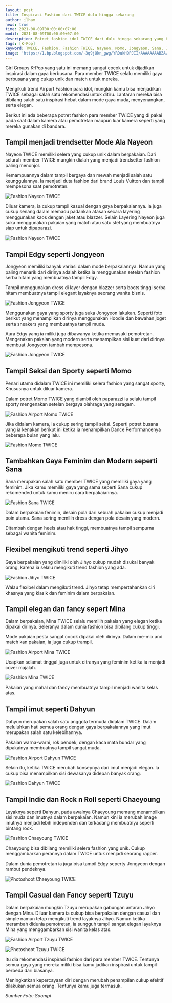 ```yaml
---
layout: post
title: Inspirasi Fashion dari TWICE dulu hingga sekarang
author: ilham
news: true
time: 2021-08-09T00:00:00+07:00
modif: 2021-08-09T00:00:00+07:00
description: Potret fashion idol TWICE dari dulu hingga sekarang yang bisa dijadikan inspirasi dalam berpakaian.
tags: [K-Pop]
keyword: TWICE, Fashion, Fashion TWICE, Nayeon, Momo, Jongyeon, Sana, Jihyo, Mina, Dahyun, Chaeyoung, Tzuyu
image: 'https://1.bp.blogspot.com/-3q9jQkn_gwg/YRDukHQPJII/AAAAAAAABZA/Z_-bLcNuHc8rlXt85xNgBppP3y32kk0ngCLcBGAsYHQ/s0/IMG_20210809_152033.jpg'
---
```

Girl Groups K-Pop yang satu ini memang sangat cocok untuk dijadikan inspirasi dalam gaya berbusana. Para member TWICE selalu memiliki gaya berbusana yang cukup unik dan match untuk mereka.

Mengikuti trend Airport Fashion para idol, mungkin kamu bisa menjadikan TWICE sebagai salah satu rekomendasi untuk ditiru. Lantaran mereka bisa dibilang salah satu inspirasi hebat dalam mode gaya muda, menyenangkan, serta elegan.

Berikut ini ada beberapa potret fashion para member TWICE yang di pakai pada saat dalam kamera atau pemotretan maupun luar kamera seperti yang mereka gunakan di bandara.

## Tampil menjadi trendsetter Mode Ala Nayeon

Nayeon TWICE memiliki selera yang cukup unik dalam berpakaian. Dari seluruh member TWICE mungkin dialah yang menjadi trendsetter fashion paling menonjol.

Kemampuannya dalam tampil bergaya dan mewah menjadi salah satu keunggulannya. Ia menjadi duta fashion dari brand Louis Vuitton dan tampil mempesona saat pemotretan.

![Fashion Nayeon TWICE](https://0.soompi.io/wp-content/uploads/2021/08/06063619/nayeon1.jpg)

Diluar kamera, ia cukup tampil kasual dengan gaya berpakaiannya. Ia juga cukup senang dalam memadu padankan atasan secara layering menggunakan kaos dengan jaket atau blazzer. Selain Layering Nayeon juga suka menggunakan pakaian yang match atau satu stel yang membuatnya siap untuk dipaparazi.

![Fashion Nayeon TWICE](https://0.soompi.io/wp-content/uploads/2021/08/06055631/nayeon-airport.jpg)

## Tampil Edgy seperti Jongyeon

Jongyeon memiliki banyak variasi dalam mode berpakaiannya. Namun yang paling menarik dari dirinya adalah ketika ia menggunakan setelan fashion serba hitam yang membuatnya tampil Edgy.

Tampil menggunakan dress di layer dengan blazzer serta boots tinggi serba hitam membuatnya tampil elegant layaknya seorang wanita bisnis.

![Fashion Jongyeon TWICE](https://0.soompi.io/wp-content/uploads/2021/08/07091152/jeongyeon.jpg)

Menggunakan gaya yang sporty juga suka Jongyeon lakukan. Seperti foto berikut yang menampilkan dirinya menggunakan Hoodie dan bawahan joget serta sneakers yang membuatnya tampil muda.

Aura Edgy yang ia miliki juga dibawanya ketika memasuki pemotretan. Mengenakan pakaian yang modern serta menampilkan sisi kuat dari dirinya membuat Jongyeon tambah mempesona.

![Fashion Jongyeon TWICE](https://0.soompi.io/wp-content/uploads/2021/08/07091500/jungyeon.jpg)

## Tampil Seksi dan Sporty seperti Momo

Penari utama didalam TWICE ini memiliki selera fashion yang sangat sporty, Khususnya untuk diluar kamera.

Dalam potret Momo TWICE yang diambil oleh paparazzi ia selalu tampil sporty mengenakan setelan bergaya olahraga yang seragam.

![Fashion Airport Momo TWICE](https://0.soompi.io/wp-content/uploads/2021/08/06235354/momo.jpg)

Jika didalam kamera, ia cukup sering tampil seksi. Seperti potret busana yang ia kenakan berikut ini ketika ia menampilkan Dance Performancenya beberapa bulan yang lalu.

![Fashion Momo TWICE](https://0.soompi.io/wp-content/uploads/2021/08/06235659/momo-2.jpg)

## Tambahkan Gaya Feminim dan Modern seperti Sana

Sana merupakan salah satu member TWICE yang memiliki gaya yang feminim. Jika kamu memiliki gaya yang sama seperti Sana cukup rekomended untuk kamu meniru cara berpakaiannya.

![Fashion Sana TWICE](https://0.soompi.io/wp-content/uploads/2021/08/07083915/sana.jpg)

Dalam berpakaian fenimin, desain pola dari sebuah pakaian cukup menjadi poin utama. Sana sering memilih dress dengan pola desain yang modern.

Ditambah dengan heels atau hak tinggi, membuatnya tampil sempurna sebagai wanita feminim.

## Flexibel mengikuti trend seperti Jihyo

Gaya berpakaian yang dimiliki oleh Jihyo cukup mudah disukai banyak orang, karena ia selalu mengikuti trend fashion yang ada.

![Fashion Jihyo TWICE](https://0.soompi.io/wp-content/uploads/2021/08/07092514/jihyo.jpg)

Walau flexibel dalam mengikuti trend. Jihyo tetap mempertahankan ciri khasnya yang klasik dan feminim dalam berpakaian.

## Tampil elegan dan fancy sepert Mina

Dalam berpakaian, Mina TWICE selalu memilih pakaian yang elegan ketika dipakai dirinya. Seleranya dalam dunia fashion bisa dibilang cukup tinggi.

Mode pakaian pesta sangat cocok dipakai oleh dirinya. Dalam me-mix and match kan pakaian, ia juga cukup trampil.

![Fashion Airport Mina TWICE](https://0.soompi.io/wp-content/uploads/2021/08/06063200/mina.jpg)

Ucapkan selamat tinggal juga untuk citranya yang feminim ketika ia menjadi cover majalah.

![Fashion Mina TWICE](https://0.soompi.io/wp-content/uploads/2021/08/07081913/mina1.jpg)

Pakaian yang mahal dan fancy membuatnya tampil menjadi wanita kelas atas.

## Tampil imut seperti Dahyun

Dahyun merupakan salah satu anggota termuda didalam TWICE. Dalam meluluhkan hati semua orang dengan gaya berpakaiannya yang imut merupakan salah satu kelebihannya.

Pakaian warna-warni, rok pendek, dengan kaca mata bundar yang dipakainya membuatnya tampil sangat muda.

![Fashion Airport Dahyun TWICE](https://0.soompi.io/wp-content/uploads/2021/08/06233510/dahyun.jpg)

Selain itu, ketika TWICE merubah konsepnya dari imut menjadi elegan. Ia cukup bisa menampilkan sisi dewasanya didepan banyak orang.

![Fashion Dahyun TWICE](https://0.soompi.io/wp-content/uploads/2021/08/06234055/dahyun-twice.jpg)

## Tampil Indie dan Rock n Roll seperti Chaeyoung

Layaknya seperti Dahyun, pada awalnya Chaeyoung memang menampilkan sisi muda dan imutnya dalam berpakaian. Namun kini ia merubah image imutnya menjadi lebih independen dan terkadang membuatnya seperti bintang rock.

![Fashion Chaeyoung TWICE](https://0.soompi.io/wp-content/uploads/2021/08/07085509/chaeyoung.jpg)

Chaeyoung bisa dibilang memiliki selera fashion yang unik. Cukup menggambarkan perannya dalam TWICE untuk menjadi seorang rapper.

Dalam dunia pemotretan ia juga bisa tampil Edgy seperty Jongyeon dengan rambut pendeknya.

![Photoshoot Chaeyoung TWICE](https://0.soompi.io/wp-content/uploads/2021/08/07090251/chaeyoung1.jpg)

## Tampil Casual dan Fancy seperti Tzuyu

Dalam berpakaian mungkin Tzuyu merupakan gabungan antaran Jihyo dengan Mina. Diluar kamera ia cukup bisa berpakaian dengan casual dan simple namun tetap mengikuti trend layaknya Jihyo. Namun ketika merambah didunia pemotretan, ia sungguh tampil sangat elegan layaknya Mina yang menggambarkan sisi wanita kelas atas.

![Fashion Airport Tzuyu TWICE](https://0.soompi.io/wp-content/uploads/2021/08/06053812/twice-tzuyu.jpg)

![Photoshoot Tzuyu TWICE](https://0.soompi.io/wp-content/uploads/2021/08/07080858/tzuyu2.jpg)

Itu dia rekomendasi inspirasi fashion dari para member TWICE. Tentunya semua gaya yang mereka miliki bisa kamu jadikan inspirasi untuk tampil berbeda dari biasanya.

Meningkatkan kepercayaan diri dengan merubah penampilan cukup efektif dilakukan semua orang. Tentunya kamu juga termasuk.

<i>Sumber Foto: Soompi</i>
